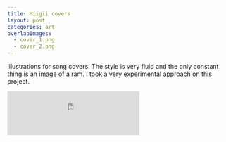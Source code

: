 ```yaml
---
title: Miigii covers
layout: post
categories: art
overlapImages:
  - cover_1.png
  - cover_2.png
---
```


Illustrations for song covers. The style is very fluid and the only constant thing is an image of a ram. I took a very experimental approach on this project.

<iframe src="https://open.spotify.com/embed/artist/4r0TLwVYXZ15k1H4TQ6zA5" width="300" height="100" frameborder="0" allowtransparency="true" allow="encrypted-media"></iframe>
